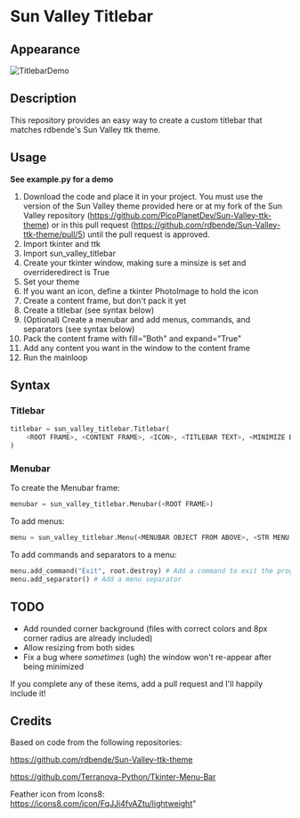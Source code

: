 # Sun Valley Titlebar

## Appearance
![TitlebarDemo](https://user-images.githubusercontent.com/50522829/132222258-7a312ef9-d72c-42a7-81dc-69dc9ba592a0.gif)

## Description

This repository provides an easy way to create a custom titlebar that matches rdbende's Sun Valley ttk theme.

## Usage

**See example.py for a demo**

1. Download the code and place it in your project. You must use the version of the Sun Valley theme provided here or at my fork of the Sun Valley repository (https://github.com/PicoPlanetDev/Sun-Valley-ttk-theme) or in this pull request (https://github.com/rdbende/Sun-Valley-ttk-theme/pull/5) until the pull request is approved.
2. Import tkinter and ttk
3. Import sun_valley_titlebar
4. Create your tkinter window, making sure a minsize is set and overrideredirect is True
5. Set your theme
6. If you want an icon, define a tkinter PhotoImage to hold the icon
7. Create a content frame, but don't pack it yet
8. Create a titlebar (see syntax below)
9. (Optional) Create a menubar and add menus, commands, and separators (see syntax below)
10. Pack the content frame with fill="Both" and expand="True"
11. Add any content you want in the window to the content frame
12. Run the mainloop

## Syntax

### Titlebar
```python
titlebar = sun_valley_titlebar.Titlebar(
    <ROOT FRAME>, <CONTENT FRAME>, <ICON>, <TITLEBAR TEXT>, <MINIMIZE BUTTON?>, <MAXIMIZE BUTTON?>, <CLOSE BUTTON>, <MINSIZE X>, <MINSIZE Y>
)
```
### Menubar

To create the Menubar frame:
```python
menubar = sun_valley_titlebar.Menubar(<ROOT FRAME>)
```
To add menus:
```python
menu = sun_valley_titlebar.Menu(<MENUBAR OBJECT FROM ABOVE>, <STR MENU HEADER>)
```
To add commands and separators to a menu:
```python
menu.add_command("Exit", root.destroy) # Add a command to exit the program
menu.add_separator() # Add a menu separator
```

## TODO
- Add rounded corner background (files with correct colors and 8px corner radius are already included)
- Allow resizing from both sides
- Fix a bug where *sometimes* (ugh) the window won't re-appear after being minimized

If you complete any of these items, add a pull request and I'll happily include it!

## Credits

Based on code from the following repositories:

https://github.com/rdbende/Sun-Valley-ttk-theme

https://github.com/Terranova-Python/Tkinter-Menu-Bar

Feather icon from Icons8: https://icons8.com/icon/FqJJi4fvAZtu/lightweight"
